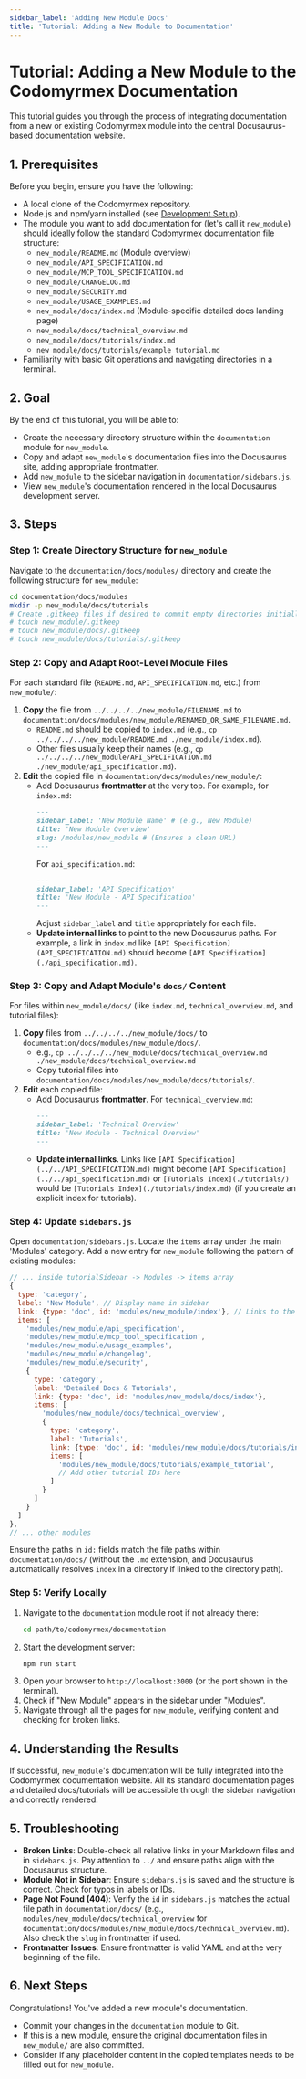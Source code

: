 ```yaml
---
sidebar_label: 'Adding New Module Docs'
title: 'Tutorial: Adding a New Module to Documentation'
---
```


# Tutorial: Adding a New Module to the Codomyrmex Documentation

This tutorial guides you through the process of integrating documentation from a new or existing Codomyrmex module into the central Docusaurus-based documentation website.

## 1. Prerequisites

Before you begin, ensure you have the following:

- A local clone of the Codomyrmex repository.
- Node.js and npm/yarn installed (see [Development Setup](../../../../development/environment-setup.md)).
- The module you want to add documentation for (let's call it `new_module`) should ideally follow the standard Codomyrmex documentation file structure:
    - `new_module/README.md` (Module overview)
    - `new_module/API_SPECIFICATION.md`
    - `new_module/MCP_TOOL_SPECIFICATION.md`
    - `new_module/CHANGELOG.md`
    - `new_module/SECURITY.md`
    - `new_module/USAGE_EXAMPLES.md`
    - `new_module/docs/index.md` (Module-specific detailed docs landing page)
    - `new_module/docs/technical_overview.md`
    - `new_module/docs/tutorials/index.md`
    - `new_module/docs/tutorials/example_tutorial.md`
- Familiarity with basic Git operations and navigating directories in a terminal.

## 2. Goal

By the end of this tutorial, you will be able to:

- Create the necessary directory structure within the `documentation` module for `new_module`.
- Copy and adapt `new_module`'s documentation files into the Docusaurus site, adding appropriate frontmatter.
- Add `new_module` to the sidebar navigation in `documentation/sidebars.js`.
- View `new_module`'s documentation rendered in the local Docusaurus development server.

## 3. Steps

### Step 1: Create Directory Structure for `new_module`

Navigate to the `documentation/docs/modules/` directory and create the following structure for `new_module`:

```bash
cd documentation/docs/modules
mkdir -p new_module/docs/tutorials
# Create .gitkeep files if desired to commit empty directories initially
# touch new_module/.gitkeep
# touch new_module/docs/.gitkeep
# touch new_module/docs/tutorials/.gitkeep
```

### Step 2: Copy and Adapt Root-Level Module Files

For each standard file (`README.md`, `API_SPECIFICATION.md`, etc.) from `new_module/`:

1.  **Copy** the file from `../../../../new_module/FILENAME.md` to `documentation/docs/modules/new_module/RENAMED_OR_SAME_FILENAME.md`.
    *   `README.md` should be copied to `index.md` (e.g., `cp ../../../../new_module/README.md ./new_module/index.md`).
    *   Other files usually keep their names (e.g., `cp ../../../../new_module/API_SPECIFICATION.md ./new_module/api_specification.md`).
2.  **Edit** the copied file in `documentation/docs/modules/new_module/`:
    *   Add Docusaurus **frontmatter** at the very top. For example, for `index.md`:
        ```markdown
        ---
        sidebar_label: 'New Module Name' # (e.g., New Module)
        title: 'New Module Overview'
        slug: /modules/new_module # (Ensures a clean URL)
        ---
        ```
        For `api_specification.md`:
        ```markdown
        ---
        sidebar_label: 'API Specification'
        title: 'New Module - API Specification'
        ---
        ```
        Adjust `sidebar_label` and `title` appropriately for each file.
    *   **Update internal links** to point to the new Docusaurus paths. For example, a link in `index.md` like `[API Specification](API_SPECIFICATION.md)` should become `[API Specification](./api_specification.md)`.

### Step 3: Copy and Adapt Module's `docs/` Content

For files within `new_module/docs/` (like `index.md`, `technical_overview.md`, and tutorial files):

1.  **Copy** files from `../../../../new_module/docs/` to `documentation/docs/modules/new_module/docs/`.
    *   e.g., `cp ../../../../new_module/docs/technical_overview.md ./new_module/docs/technical_overview.md`
    *   Copy tutorial files into `documentation/docs/modules/new_module/docs/tutorials/`.
2.  **Edit** each copied file:
    *   Add Docusaurus **frontmatter**. For `technical_overview.md`:
        ```markdown
        ---
        sidebar_label: 'Technical Overview'
        title: 'New Module - Technical Overview'
        ---
        ```
    *   **Update internal links**. Links like `[API Specification](../../API_SPECIFICATION.md)` might become `[API Specification](../../api_specification.md)` or `[Tutorials Index](./tutorials/)` would be `[Tutorials Index](./tutorials/index.md)` (if you create an explicit index for tutorials).

### Step 4: Update `sidebars.js`

Open `documentation/sidebars.js`. Locate the `items` array under the main 'Modules' category. Add a new entry for `new_module` following the pattern of existing modules:

```javascript
// ... inside tutorialSidebar -> Modules -> items array
{
  type: 'category',
  label: 'New Module', // Display name in sidebar
  link: {type: 'doc', id: 'modules/new_module/index'}, // Links to the module's main page
  items: [
    'modules/new_module/api_specification',
    'modules/new_module/mcp_tool_specification',
    'modules/new_module/usage_examples',
    'modules/new_module/changelog',
    'modules/new_module/security',
    {
      type: 'category',
      label: 'Detailed Docs & Tutorials',
      link: {type: 'doc', id: 'modules/new_module/docs/index'},
      items: [
        'modules/new_module/docs/technical_overview',
        {
          type: 'category',
          label: 'Tutorials',
          link: {type: 'doc', id: 'modules/new_module/docs/tutorials/index'},
          items: [
            'modules/new_module/docs/tutorials/example_tutorial',
            // Add other tutorial IDs here
          ]
        }
      ]
    }
  ]
},
// ... other modules
```
Ensure the paths in `id:` fields match the file paths within `documentation/docs/` (without the `.md` extension, and Docusaurus automatically resolves `index` in a directory if linked to the directory path).

### Step 5: Verify Locally

1.  Navigate to the `documentation` module root if not already there:
    ```bash
    cd path/to/codomyrmex/documentation
    ```
2.  Start the development server:
    ```bash
    npm run start
    ```
3.  Open your browser to `http://localhost:3000` (or the port shown in the terminal).
4.  Check if "New Module" appears in the sidebar under "Modules".
5.  Navigate through all the pages for `new_module`, verifying content and checking for broken links.

## 4. Understanding the Results

If successful, `new_module`'s documentation will be fully integrated into the Codomyrmex documentation website. All its standard documentation pages and detailed docs/tutorials will be accessible through the sidebar navigation and correctly rendered.

## 5. Troubleshooting

- **Broken Links**: Double-check all relative links in your Markdown files and in `sidebars.js`. Pay attention to `../` and ensure paths align with the Docusaurus structure.
- **Module Not in Sidebar**: Ensure `sidebars.js` is saved and the structure is correct. Check for typos in labels or IDs.
- **Page Not Found (404)**: Verify the `id` in `sidebars.js` matches the actual file path in `documentation/docs/` (e.g., `modules/new_module/docs/technical_overview` for `documentation/docs/modules/new_module/docs/technical_overview.md`). Also check the `slug` in frontmatter if used.
- **Frontmatter Issues**: Ensure frontmatter is valid YAML and at the very beginning of the file.

## 6. Next Steps

Congratulations! You've added a new module's documentation.

- Commit your changes in the `documentation` module to Git.
- If this is a new module, ensure the original documentation files in `new_module/` are also committed.
- Consider if any placeholder content in the copied templates needs to be filled out for `new_module`. 